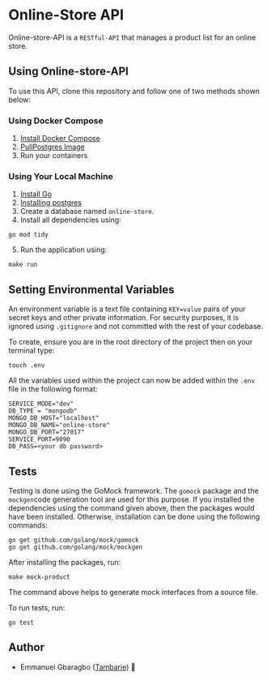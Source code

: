 

# Online-Store API

Online-store-API is a `RESTful-API` that manages a product list for an online store.




## Using Online-store-API

To use this API, clone this repository and follow one of two methods shown below:

### Using Docker Compose

1. [Install Docker Compose](https://docs.docker.com/compose/install/)
2. [PullPostgres Image](https://hub.docker.com/_/postgres)
3. Run your containers


### Using Your Local Machine

1. [Install Go](https://golang.org/doc/install)
2. [Installing postgres ](https://www.postgresql.org/download/)
3. Create a database named `online-store`.
4. Install all dependencies using:


```
go mod tidy
```
5. Run the application using:

```
make run
```


## Setting Environmental Variables
An environment variable is a text file containing ``KEY=value`` pairs of your secret keys and other private information. For security purposes, it is ignored using ``.gitignore`` and not committed with the rest of your codebase.

To create, ensure you are in the root directory of the project then on your terminal type:
```
touch .env
```
All the variables used within the project can now be added within the ``.env`` file in the following format:
```
SERVICE_MODE="dev"
DB_TYPE = "mongodb"
MONGO_DB_HOST="localhost"
MONGO_DB_NAME="online-store"
MONGO_DB_PORT="27017"
SERVICE_PORT=9090
DB_PASS=<your db password>
```

## Tests
Testing is done using the GoMock framework. The ``gomock`` package and the ``mockgen``code generation tool are used for this purpose.
If you installed the dependencies using the command given above, then the packages would have been installed. Otherwise, installation can be done using the following commands:
```
go get github.com/golang/mock/gomock
go get github.com/golang/mock/mockgen
```

After installing the packages, run:
```
make mock-product
```

The command above helps to generate mock interfaces from a source file.

To run tests, run:
```
go test
```

## Author

* Emmanuel Gbaragbo ([Tambarie](https://github.com/Tambarie)) 🐛





